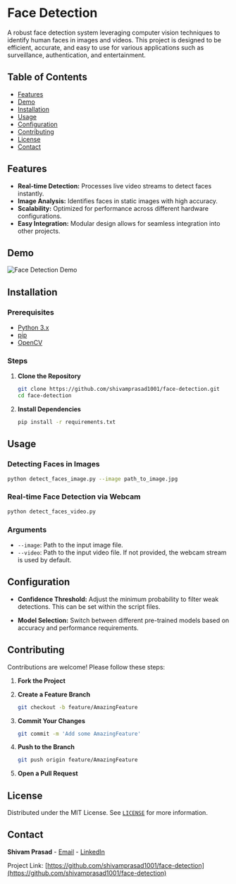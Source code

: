 # Face Detection

A robust face detection system leveraging computer vision techniques to identify human faces in images and videos. This project is designed to be efficient, accurate, and easy to use for various applications such as surveillance, authentication, and entertainment.

## Table of Contents

- [Features](#features)
- [Demo](#demo)
- [Installation](#installation)
- [Usage](#usage)
- [Configuration](#configuration)
- [Contributing](#contributing)
- [License](#license)
- [Contact](#contact)

## Features

- **Real-time Detection:** Processes live video streams to detect faces instantly.
- **Image Analysis:** Identifies faces in static images with high accuracy.
- **Scalability:** Optimized for performance across different hardware configurations.
- **Easy Integration:** Modular design allows for seamless integration into other projects.

## Demo

![Face Detection Demo](path_to_demo_image_or_gif)

## Installation

### Prerequisites

- [Python 3.x](https://www.python.org/downloads/)
- [pip](https://pip.pypa.io/en/stable/installation/)
- [OpenCV](https://opencv.org/)

### Steps

1. **Clone the Repository**

   ```bash
   git clone https://github.com/shivamprasad1001/face-detection.git
   cd face-detection
   ```

2. **Install Dependencies**

   ```bash
   pip install -r requirements.txt
   ```

## Usage

### Detecting Faces in Images

```bash
python detect_faces_image.py --image path_to_image.jpg
```

### Real-time Face Detection via Webcam

```bash
python detect_faces_video.py
```

### Arguments

- `--image`: Path to the input image file.
- `--video`: Path to the input video file. If not provided, the webcam stream is used by default.

## Configuration

- **Confidence Threshold:** Adjust the minimum probability to filter weak detections. This can be set within the script files.

- **Model Selection:** Switch between different pre-trained models based on accuracy and performance requirements.

## Contributing

Contributions are welcome! Please follow these steps:

1. **Fork the Project**
2. **Create a Feature Branch**

   ```bash
   git checkout -b feature/AmazingFeature
   ```

3. **Commit Your Changes**

   ```bash
   git commit -m 'Add some AmazingFeature'
   ```

4. **Push to the Branch**

   ```bash
   git push origin feature/AmazingFeature
   ```

5. **Open a Pull Request**

## License

Distributed under the MIT License. See [`LICENSE`](LICENSE) for more information.

## Contact

**Shivam Prasad** - [Email](mailto:your.email@example.com) - [LinkedIn](https://www.linkedin.com/in/yourprofile/)

Project Link: [https://github.com/shivamprasad1001/face-detection](https://github.com/shivamprasad1001/face-detection)
